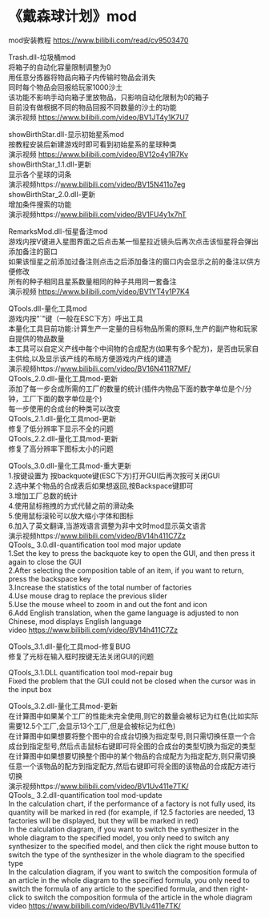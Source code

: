 # 《戴森球计划》mod
mod安装教程 https://www.bilibili.com/read/cv9503470<br>

Trash.dll-垃圾桶mod<br>
将箱子的自动化容量限制调整为0<br>
用任意分拣器将物品向箱子内传输时物品会消失<br>
同时每个物品会回报给玩家1000沙土<br>
该功能不影响手动向箱子里放物品，只影响自动化限制为0的箱子<br>
目前没有做根据不同的物品回报不同数量的沙土的功能<br>
演示视频 https://www.bilibili.com/video/BV1JT4y1K7U7

showBirthStar.dll-显示初始星系mod<br>
按教程安装后新建游戏时即可看到初始星系的星球种类<br>
演示视频 https://www.bilibili.com/video/BV12o4y1R7Kv<br>
showBirthStar_1.1.dll-更新<br>
显示各个星球的词条<br>
演示视频https://www.bilibili.com/video/BV15N411o7eg<br>
showBirthStar_2.0.dll-更新<br>
增加条件搜索的功能<br>
演示视频https://www.bilibili.com/video/BV1FU4y1x7hT<br>

RemarksMod.dll-恒星备注mod<br>
游戏内按V键进入星图界面之后点击某一恒星拉近镜头后再次点击该恒星将会弹出添加备注的窗口<br>
如果该恒星之前添加过备注则点击之后添加备注的窗口内会显示之前的备注以供方便修改<br>
所有的种子相同且星系数量相同的种子共用同一套备注<br>
演示视频 https://www.bilibili.com/video/BV1YT4y1P7K4

QTools.dll-量化工具mod<br>
游戏内按"`"键（一般在ESC下方）呼出工具<br>
本量化工具目前功能:计算生产一定量的目标物品所需的原料,生产的副产物和玩家自提供的物品数量<br>
本工具可以自定义产线中每个中间物的合成配方(如果有多个配方)，是否由玩家自主供给,以及显示该产线的布局方便游戏内产线的建造<br>
演示视频https://www.bilibili.com/video/BV16N411R7MF/<br>
QTools_2.0.dll-量化工具mod-更新<br>
添加了每一步合成所需的工厂的数量的统计(插件内物品下面的数字单位是个/分钟，工厂下面的数字单位是个)<br>
每一步使用的合成台的种类可以改变<br>
QTools_2.1.dll-量化工具mod-更新<br>
修复了低分辨率下显示不全的问题<br>
QTools_2.2.dll-量化工具mod-更新<br>
修复了高分辨率下图标太小的问题<br>

QTools_3.0.dll-量化工具mod-重大更新<br>
1.按键设置为 按backquote键(ESC下方)打开GUI后再次按可关闭GUI<br>
2.选中某个物品的合成表后如果想返回,按Backspace键即可<br>
3.增加工厂总数的统计<br>
4.使用鼠标拖拽的方式代替之前的滑动条<br>
5.使用鼠标滚轮可以放大缩小字体和图标<br>
6.加入了英文翻译,当游戏语言调整为非中文时mod显示英文语言<br>
演示视频https://www.bilibili.com/video/BV14h411C7Zz<br>
QTools_ 3.0.dll-quantification tool mod major update<br>
1.Set the key to press the backquote key to open the GUI, and then press it again to close the GUI<br>
2.After selecting the composition table of an item, if you want to return, press the backspace key<br>
3.Increase the statistics of the total number of factories<br>
4.Use mouse drag to replace the previous slider<br>
5.Use the mouse wheel to zoom in and out the font and icon<br>
6.Add English translation, when the game language is adjusted to non Chinese, mod displays English language<br>
video https://www.bilibili.com/video/BV14h411C7Zz<br>

QTools_3.1.dll-量化工具mod-修复BUG<br>
修复了光标在输入框时按键无法关闭GUI的问题<br>

QTools_3.1.DLL quantification tool mod-repair bug <br>
Fixed the problem that the GUI could not be closed when the cursor was in the input box<br>

QTools_3.2.dll-量化工具mod-更新<br>
在计算图中如果某个工厂的性能未完全使用,则它的数量会被标记为红色(比如实际需要12.5个工厂,会显示13个工厂,但是会被标记为红色)<br>
在计算图中如果想要将整个图中的合成台切换为指定型号,则只需切换任意一个合成台到指定型号,然后点击鼠标右键即可将全图的合成台的类型切换为指定的类型<br>
在计算图中如果想要切换整个图中的某个物品的合成配方为指定配方,则只需切换任意一个该物品的配方到指定配方,然后右键即可将全图的该物品的合成配方进行切换<br>
演示视频https://www.bilibili.com/video/BV1Uv411e7TK/<br>
QTools_ 3.2.dll-quantification tool mod-update<br>
In the calculation chart, if the performance of a factory is not fully used, its quantity will be marked in red (for example, if 12.5 factories are needed, 13 factories will be displayed, but they will be marked in red)<br>
In the calculation diagram, if you want to switch the synthesizer in the whole diagram to the specified model, you only need to switch any synthesizer to the specified model, and then click the right mouse button to switch the type of the synthesizer in the whole diagram to the specified type<br>
In the calculation diagram, if you want to switch the composition formula of an article in the whole diagram to the specified formula, you only need to switch the formula of any article to the specified formula, and then right-click to switch the composition formula of the article in the whole diagram<br>
video https://www.bilibili.com/video/BV1Uv411e7TK/<br>
